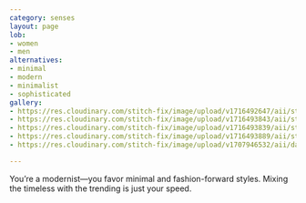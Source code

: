 ```yaml
---
category: senses
layout: page
lob:
- women
- men
alternatives: 
- minimal 	
- modern
- minimalist
- sophisticated 
gallery: 
- https://res.cloudinary.com/stitch-fix/image/upload/v1716492647/aii/style_shuffle/May_2024/22-11-18_Set_A_W_OLD_v17_1x1.jpg
- https://res.cloudinary.com/stitch-fix/image/upload/v1716493843/aii/style_shuffle/May_2024/2023-04-19_Set_A_W_OLD_v7_1x1.jpg
- https://res.cloudinary.com/stitch-fix/image/upload/v1716493839/aii/style_shuffle/May_2024/2023-04-19_Set_A_W_OLD_v5_1x1.jpg
- https://res.cloudinary.com/stitch-fix/image/upload/v1716493889/aii/style_shuffle/May_2024/2023-08-18_Still_Life_A31_W_OLD_0559_1x1.jpg
- https://res.cloudinary.com/stitch-fix/image/upload/v1707946532/aii/da_refresh/US_Womens_FixSpring24/2023-11-16_W_OLD_A26_00474_1x1.jpg

---
```


You’re a modernist—you favor minimal and fashion-forward styles. Mixing the timeless with the trending is just your speed.